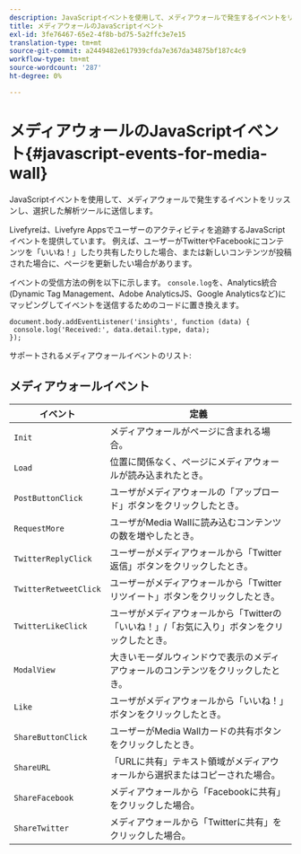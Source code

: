 ```yaml
---
description: JavaScriptイベントを使用して、メディアウォールで発生するイベントをリッスンし、選択した解析ツールに送信します。
title: メディアウォールのJavaScriptイベント
exl-id: 3fe76467-65e2-4f8b-bd75-5a2ffc3e7e15
translation-type: tm+mt
source-git-commit: a2449482e617939cfda7e367da34875bf187c4c9
workflow-type: tm+mt
source-wordcount: '287'
ht-degree: 0%

---
```


# メディアウォールのJavaScriptイベント{#javascript-events-for-media-wall}

JavaScriptイベントを使用して、メディアウォールで発生するイベントをリッスンし、選択した解析ツールに送信します。

Livefyreは、Livefyre Appsでユーザーのアクティビティを追跡するJavaScriptイベントを提供しています。 例えば、ユーザーがTwitterやFacebookにコンテンツを「いいね！」したり共有したりした場合、または新しいコンテンツが投稿された場合に、ページを更新したい場合があります。

イベントの受信方法の例を以下に示します。 `console.log`を、Analytics統合(Dynamic Tag Management、Adobe AnalyticsJS、Google Analyticsなど)にマッピングしてイベントを送信するためのコードに置き換えます。

```
document.body.addEventListener('insights', function (data) { 
 console.log('Received:', data.detail.type, data); 
});
```

サポートされるメディアウォールイベントのリスト:

## メディアウォールイベント

| イベント | 定義 |
|---|---|
| `Init` | メディアウォールがページに含まれる場合。 |
| `Load` | 位置に関係なく、ページにメディアウォールが読み込まれたとき。 |
| `PostButtonClick` | ユーザがメディアウォールの「アップロード」ボタンをクリックしたとき。 |
| `RequestMore` | ユーザがMedia Wallに読み込むコンテンツの数を増やしたとき。 |
| `TwitterReplyClick` | ユーザーがメディアウォールから「Twitter返信」ボタンをクリックしたとき。 |
| `TwitterRetweetClick` | ユーザーがメディアウォールから「Twitterリツイート」ボタンをクリックしたとき。 |
| `TwitterLikeClick` | ユーザがメディアウォールから「Twitterの「いいね！」/「お気に入り」ボタンをクリックしたとき。 |
| `ModalView` | 大きいモーダルウィンドウで表示のメディアウォールのコンテンツをクリックしたとき。 |
| `Like` | ユーザがメディアウォールから「いいね！」ボタンをクリックしたとき。 |
| `ShareButtonClick` | ユーザーがMedia Wallカードの共有ボタンをクリックしたとき。 |
| `ShareURL` | 「URLに共有」テキスト領域がメディアウォールから選択またはコピーされた場合。 |
| `ShareFacebook` | メディアウォールから「Facebookに共有」をクリックした場合。 |
| `ShareTwitter` | メディアウォールから「Twitterに共有」をクリックした場合。 |
